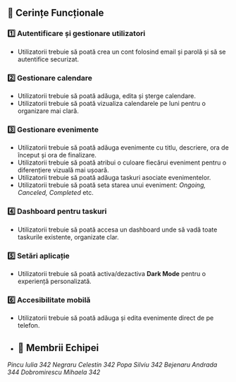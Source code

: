 ## 📌 Cerințe Funcționale

### 1️⃣ Autentificare și gestionare utilizatori
- Utilizatorii trebuie să poată crea un cont folosind email și parolă și să se autentifice securizat.

### 2️⃣ Gestionare calendare
- Utilizatorii trebuie să poată adăuga, edita și șterge calendare.
- Utilizatorii trebuie să poată vizualiza calendarele pe luni pentru o organizare mai clară.

### 3️⃣ Gestionare evenimente
- Utilizatorii trebuie să poată adăuga evenimente cu titlu, descriere, ora de început și ora de finalizare.
- Utilizatorii trebuie să poată atribui o culoare fiecărui eveniment pentru o diferențiere vizuală mai ușoară.
- Utilizatorii trebuie să poată adăuga taskuri asociate evenimentelor.
- Utilizatorii trebuie să poată seta starea unui eveniment: *Ongoing, Canceled, Completed* etc.

### 4️⃣ Dashboard pentru taskuri
- Utilizatorii trebuie să poată accesa un dashboard unde să vadă toate taskurile existente, organizate clar.

### 5️⃣ Setări aplicație
- Utilizatorii trebuie să poată activa/dezactiva **Dark Mode** pentru o experiență personalizată.

### 6️⃣ Accesibilitate mobilă
- Utilizatorii trebuie să poată adăuga și edita evenimente direct de pe telefon.

- ## 👥 Membrii Echipei
*Pincu Iulia 342
Negraru Celestin 342
Popa Silviu 342
Bejenaru Andrada 344
Dobromirescu Mihaela 342*
